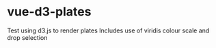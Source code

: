 # vue-d3-plates
Test using d3.js to render plates
Includes use of viridis colour scale and drop selection
